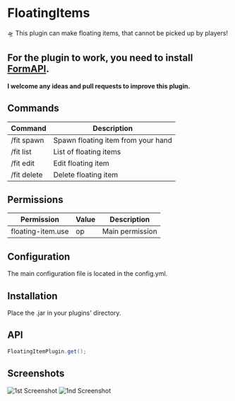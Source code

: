 # FloatingItems
🛸 This plugin can make floating items, that cannot be picked up by players!

## For the plugin to work, you need to install [FormAPI](https://github.com/hteppl/FormAPI).

**I welcome any ideas and pull requests to improve this plugin.**

Commands
---
| Command          | Description                        |
|------------------|------------------------------------|
| /fit spawn       | Spawn floating item from your hand |
| /fit list        | List of floating items             |
| /fit edit <id>   | Edit floating item                 |
| /fit delete <id> | Delete floating item               |

Permissions
---
| Permission           | Value | Description     |
|----------------------|-------|-----------------|
| floating-item.use    | op    | Main permission |

Configuration
---
The main configuration file is located in the config.yml.

Installation
---
Place the .jar in your plugins' directory.

API
---
```java
FloatingItemPlugin.get();
```

Screenshots
---
![1st Screenshot](https://imgur.com/Hua82Uw.png)
![1nd Screenshot](https://imgur.com/uLAyfw5.png)
